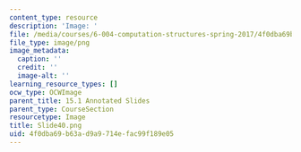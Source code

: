 ```yaml
---
content_type: resource
description: 'Image: '
file: /media/courses/6-004-computation-structures-spring-2017/4f0dba69b63ad9a9714efac99f189e05_Slide40.png
file_type: image/png
image_metadata:
  caption: ''
  credit: ''
  image-alt: ''
learning_resource_types: []
ocw_type: OCWImage
parent_title: 15.1 Annotated Slides
parent_type: CourseSection
resourcetype: Image
title: Slide40.png
uid: 4f0dba69-b63a-d9a9-714e-fac99f189e05
---
```

